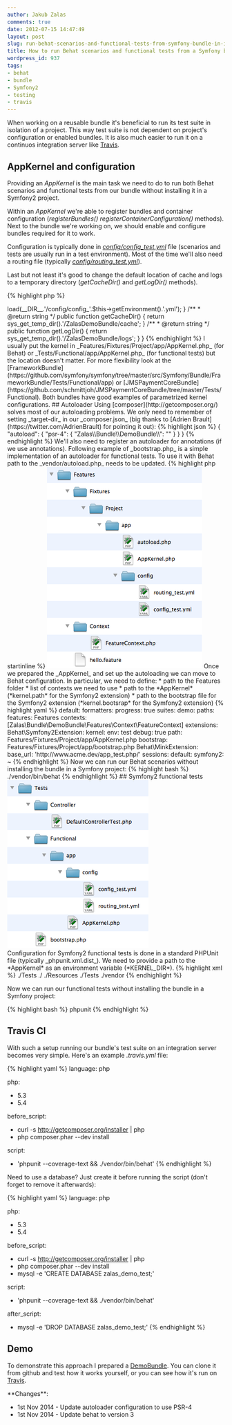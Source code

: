 ```yaml
---
author: Jakub Zalas
comments: true
date: 2012-07-15 14:47:49
layout: post
slug: run-behat-scenarios-and-functional-tests-from-symfony-bundle-in-isolation-of-project
title: How to run Behat scenarios and functional tests from a Symfony bundle in isolation of a project?
wordpress_id: 937
tags:
- behat
- bundle
- Symfony2
- testing
- travis
---
```


When working on a reusable bundle it's beneficial to run its test suite in isolation of a project. This way test suite is not dependent on project's configuration or enabled bundles. It is also much easier to run it on a continuos integration server like [Travis](http://travis-ci.org/).


## AppKernel and configuration


Providing an _AppKernel_ is the main task we need to do to run both Behat scenarios and functional tests from our bundle without installing it in a Symfony2 project.

Within an _AppKernel_ we're able to register bundles and container configuration (*registerBundles()* *registerContainerConfiguration()* methods). Next to the bundle we're working on, we should enable and configure bundles required for it to work.

Configuration is typically done in _[config/config_test.yml](https://github.com/jakzal/DemoBundle/blob/master/Features/Fixtures/Project/app/config/config_test.yml)_ file (scenarios and tests are usually run in a test environment). Most of the time we'll also need a routing file (typically _[config/routing_test.yml](https://github.com/jakzal/DemoBundle/blob/master/Features/Fixtures/Project/app/config/routing_test.yml)_).

Last but not least it's good to change the default location of cache and logs to a temporary directory (*getCacheDir()* and *getLogDir()* methods).

    
{% highlight php %}
<?php

use Symfony\Component\HttpKernel\Kernel;
use Symfony\Component\Config\Loader\LoaderInterface;

class AppKernel extends Kernel
{
    /**
     * @return array
     */
    public function registerBundles()
    {
        return array(
            new Symfony\Bundle\FrameworkBundle\FrameworkBundle(),
            new Symfony\Bundle\TwigBundle\TwigBundle(),
            new Symfony\Bundle\MonologBundle\MonologBundle(),
            new Sensio\Bundle\FrameworkExtraBundle\SensioFrameworkExtraBundle(),
            new Zalas\Bundle\DemoBundle\ZalasDemoBundle()
        );
    }

    /**
     * @return null
     */
    public function registerContainerConfiguration(LoaderInterface $loader)
    {
        $loader->load(__DIR__.'/config/config_'.$this->getEnvironment().'.yml');
    }

    /**
     * @return string
     */
    public function getCacheDir()
    {
        return sys_get_temp_dir().'/ZalasDemoBundle/cache';
    }

    /**
     * @return string
     */
    public function getLogDir()
    {
        return sys_get_temp_dir().'/ZalasDemoBundle/logs';
    }
}
{% endhighlight %}


I usually put the kernel in _Features/Fixtures/Project/app/AppKernel.php_ (for Behat) or _Tests/Functional/app/AppKernel.php_ (for functional tests) but the location doesn't matter.

For more flexibility look at the [FrameworkBundle](https://github.com/symfony/symfony/tree/master/src/Symfony/Bundle/FrameworkBundle/Tests/Functional/app) or [JMSPaymentCoreBundle](https://github.com/schmittjoh/JMSPaymentCoreBundle/tree/master/Tests/Functional). Both bundles have good examples of parametrized kernel configurations.


## Autoloader


Using [composer](http://getcomposer.org/) solves most of our autoloading problems. We only need to remember of setting _target-dir_ in our _composer.json_ (big thanks to [Adrien Brault](https://twitter.com/AdrienBrault) for pointing it out):

    
{% highlight json %}
{
    "autoload": {
        "psr-4": { "Zalas\\Bundle\\DemoBundle\\": "" }
    }
}
{% endhighlight %}


We'll also need to register an autoloader for annotations (if we use annotations).

Following example of _bootstrap.php_ is a simple implementation of an autoloader for functional tests. To use it with Behat path to the _vendor/autoload.php_ needs to be updated.

    
{% highlight php startinline %}
<?php

use Doctrine\Common\Annotations\AnnotationRegistry;

if (!file_exists($file = __DIR__.'/../vendor/autoload.php')) {
    throw new \RuntimeException('Install the dependencies to run the test suite.');
}

$loader = require $file;
AnnotationRegistry::registerLoader(array($loader, 'loadClass'));
{% endhighlight %}




## Behat




<div class="text-center">
    <img src="/uploads/wp/2012/07/scenarios.png" title="Behat features folder" alt="Behat features folder" class="img-responsive" />
</div>

Once we prepared the _AppKernel_ and set up the autoloading we can move to Behat configuration. In particular, we need to define:

 * path to the Features folder
 * list of contexts we need to use
 * path to the *AppKernel* (*kernel.path* for the Symfony2 extension)
 * path to the bootstrap file for the Symfony2 extension (*kernel.bootsrap* for the Symfony2 extension)



    
{% highlight yaml %}
default:
  formatters:
    progress: true
  suites:
    demo:
      paths:
        features: Features
      contexts: [Zalas\Bundle\DemoBundle\Features\Context\FeatureContext]
  extensions:
    Behat\Symfony2Extension:
      kernel:
        env: test
        debug: true
        path: Features/Fixtures/Project/app/AppKernel.php
        bootstrap: Features/Fixtures/Project/app/bootstrap.php
    Behat\MinkExtension:
      base_url: 'http://www.acme.dev/app_test.php/'
      sessions:
        default:
          symfony2: ~
{% endhighlight %}


Now we can run our Behat scenarios without installing the bundle in a Symfony project:

    
{% highlight bash %}
./vendor/bin/behat
{% endhighlight %}




## Symfony2 functional tests




<div class="text-center">
    <img src="/uploads/wp/2012/07/tests.png" title="Functional tests" alt="Functional tests" class="img-responsive" />
</div>
Configuration for Symfony2 functional tests is done in a standard PHPUnit file (typically _phpunit.xml.dist_). We need to provide a path to the *AppKernel* as an environment variable (*KERNEL_DIR*).




    
{% highlight xml %}
<?xml version="1.0" encoding="UTF-8"?>

<phpunit bootstrap="./Tests/bootstrap.php" color="true">
  <testsuites>
    <testsuite name="ZalasDemoBundle test suite">
      <directory suffix="Test.php">./Tests</directory>
    </testsuite>
  </testsuites>

  <php>
    <strong> <server name="KERNEL_DIR" value="./Tests/Functional/app" /></strong>
  </php>

  <filter>
    <whitelist>
      <directory>./</directory>
      <exclude>
        <directory>./Resources</directory>
        <directory>./Tests</directory>
        <directory>./vendor</directory>
      </exclude>
    </whitelist>
  </filter>
</phpunit>
{% endhighlight %}


Now we can run our functional tests without installing the bundle in a Symfony project:

    
{% highlight bash %}
phpunit
{% endhighlight %}




## Travis CI


With such a setup running our bundle's test suite on an integration server becomes very simple. Here's an example _.travis.yml_ file:

    
{% highlight yaml %}
language: php

php:
  - 5.3
  - 5.4

before_script:
  - curl -s http://getcomposer.org/installer | php
  - php composer.phar --dev install

script:
  - 'phpunit --coverage-text && ./vendor/bin/behat'
{% endhighlight %}


Need to use a database? Just create it before running the script (don't forget to remove it afterwards):

    
{% highlight yaml %}
language: php

php:
  - 5.3
  - 5.4

before_script:
  - curl -s http://getcomposer.org/installer | php
  - php composer.phar --dev install
  - mysql -e 'CREATE DATABASE zalas_demo_test;'

script:
  - 'phpunit --coverage-text && ./vendor/bin/behat'

after_script:
  - mysql -e 'DROP DATABASE zalas_demo_test;'
{% endhighlight %}




## Demo


To demonstrate this approach I prepared a [DemoBundle](https://github.com/jakzal/DemoBundle). You can clone it from github and test how it works yourself, or you can see how it's run on [Travis](http://travis-ci.org/#!/jakzal/DemoBundle).

<div class="alert alert-warning" markdown="1">
**Changes**:

 * 1st Nov 2014 - Update autoloader configuration to use PSR-4
 * 1st Nov 2014 - Update behat to version 3
</div>
